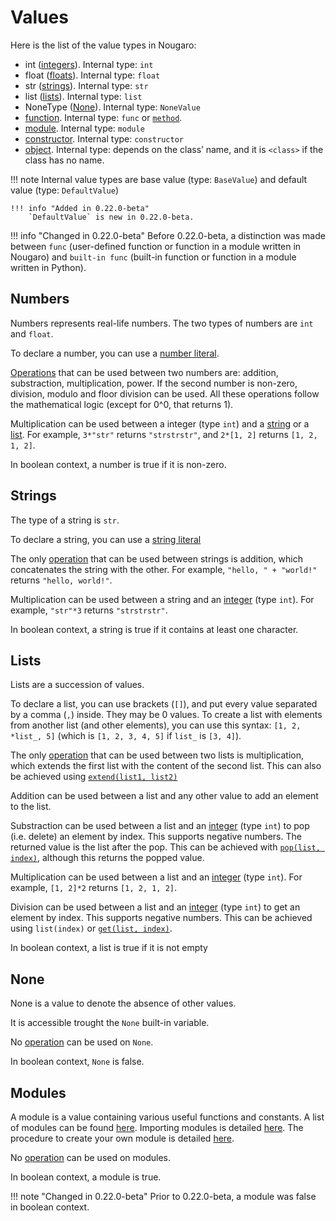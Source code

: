 # Values

Here is the list of the value types in Nougaro:

* int ([integers](#numbers)). Internal type: `int`
* float ([floats](#numbers)). Internal type: `float`
* str ([strings](#strings)). Internal type: `str`
* list ([lists](#lists)). Internal type: `list`
* NoneType ([None](#none)). Internal type: `NoneValue`
* [function](10functions.md). Internal type: `func` or [`method`](12classes.md#methods).
* [module](#modules). Internal type: `module`
* [constructor](12classes.md#constructor-value). Internal type: `constructor`
* [object](12classes.md#object). Internal type: depends on the class’ name, and it is `<class>` if the class has no name.

!!! note
    Internal value types are base value (type: `BaseValue`) and default value (type: `DefaultValue`)

    !!! info "Added in 0.22.0-beta"
        `DefaultValue` is new in 0.22.0-beta.

!!! info "Changed in 0.22.0-beta"
    Before 0.22.0-beta, a distinction was made between `func` (user-defined function or function in a module written in Nougaro) and `built-in func` (built-in function or function in a module written in Python).

## Numbers
Numbers represents real-life numbers. The two types of numbers are `int` and `float`.

To declare a number, you can use a [number literal](02number_literals.md).

[Operations](05operators.md) that can be used between two numbers are: addition, substraction, multiplication, power.
If the second number is non-zero, division, modulo and floor division can be used.
All these operations follow the mathematical logic (except for 0^0, that returns 1).

Multiplication can be used between a integer (type `int`) and a [string](#strings) or a [list](#lists). For example, `3*"str"` returns `"strstrstr"`, and `2*[1, 2]` returns `[1, 2, 1, 2]`.

In boolean context, a number is true if it is non-zero.

## Strings
The type of a string is `str`.

To declare a string, you can use a [string literal](03string_literals.md)

The only [operation](05operators.md) that can be used between strings is addition, which concatenates the string with the other. For example, `"hello, " + "world!"` returns `"hello, world!"`.

Multiplication can be used between a string and an [integer](#numbers) (type `int`). For example, `"str"*3` returns `"strstrstr"`.

In boolean context, a string is true if it contains at least one character.

## Lists
Lists are a succession of values.

To declare a list, you can use brackets (`[]`), and put every value separated by a comma (`,`) inside. They may be 0 values.
To create a list with elements from another list (and other elements), you can use this syntax: `[1, 2, *list_, 5]` (which is `[1, 2, 3, 4, 5]` if `list_` is `[3, 4]`).

The only [operation](05operators.md) that can be used between two lists is multiplication, which extends the first list with the content of the second list. This can also be achieved using [`extend(list1, list2)`](../stdlib/02builtin-functions.md#extend)

Addition can be used between a list and any other value to add an element to the list.

Substraction can be used between a list and an [integer](#numbers) (type `int`) to pop (i.e. delete) an element by index. This supports negative numbers. The returned value is the list after the pop. This can be achieved with [`pop(list, index)`](../stdlib/02builtin-functions.md#pop), although this returns the popped value.

Multiplication can be used between a list and an [integer](#numbers) (type `int`). For example, `[1, 2]*2` returns `[1, 2, 1, 2]`.

Division can be used between a list and an [integer](#numbers) (type `int`) to get an element by index. This supports negative numbers. This can be achieved using `list(index)` or [`get(list, index)`](../stdlib/02builtin-functions.md#get).

In boolean context, a list is true if it is not empty

## None
None is a value to denote the absence of other values.

It is accessible trought the `None` built-in variable.

No [operation](05operators.md) can be used on `None`.

In boolean context, `None` is false.

## Modules
A module is a value containing various useful functions and constants. A list of modules can be found [here](../stdlib/modules/index.md). Importing modules is detailed [here](14import.md). The procedure to create your own module is detailed [here](../Expanding/Write-libs.md).

No [operation](05operators.md) can be used on modules.

In boolean context, a module is true.

!!! note "Changed in 0.22.0-beta"
    Prior to 0.22.0-beta, a module was false in boolean context.

